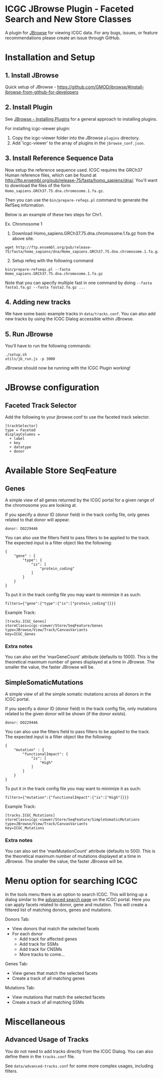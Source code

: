 # ICGC JBrowse Plugin - Faceted Search and New Store Classes
A plugin for [JBrowse](https://jbrowse.org/) for viewing ICGC data. For any bugs, issues, or feature recommendations please create an issue through GitHub.

# Installation and Setup
## 1. Install JBrowse
Quick setup of JBrowse - https://github.com/GMOD/jbrowse/#install-jbrowse-from-github-for-developers

## 2. Install Plugin
See [JBrowse - Installing Plugins](https://jbrowse.org/docs/plugins.html) for a general approach to installing plugins.

For installing icgc-viewer plugin:
1) Copy the icgc-viewer folder into the JBrowse `plugins` directory.
2) Add 'icgc-viewer' to the array of plugins in the `jbrowse_conf.json`.

## 3. Install Reference Sequence Data
Now setup the reference sequence used. ICGC requires the GRCh37 Human reference files, which can be found at http://ftp.ensembl.org/pub/release-75/fasta/homo_sapiens/dna/. You'll want to download the files of the form `Homo_sapiens.GRCh37.75.dna.chromosome.1.fa.gz`.

Then you can use the `bin/prepare-refeqs.pl` command to generate the RefSeq information.

Below is an example of these two steps for Chr1.

Ex. Chromosome 1
1. Download Homo_sapiens.GRCh37.75.dna.chromosome.1.fa.gz from the above site.
```
wget http://ftp.ensembl.org/pub/release-75/fasta/homo_sapiens/dna/Homo_sapiens.GRCh37.75.dna.chromosome.1.fa.gz
```
2. Setup refeq with the following command
```
bin/prepare-refseqs.pl --fasta Homo_sapiens.GRCh37.75.dna.chromosome.1.fa.gz
```
Note that you can specify multiple fast in one command by doing `--fasta fasta1.fa.gz --fasta fasta2.fa.gz ...`

## 4. Adding new tracks
We have some basic example tracks in `data/tracks.conf`. You can also add new tracks by using the ICGC Dialog accessible within JBrowse.

## 5. Run JBrowse
You'll have to run the following commands:

```
./setup.sh
utils/jb_run.js -p 3000
```

JBrowse should now be running with the ICGC Plugin working!

# JBrowse configuration
## Faceted Track Selector
Add the following to your jbrowse.conf to use the faceted track selector.
```
[trackSelector]
type = Faceted
displayColumns =
  + label
  + key
  + datatype
  + donor
```

# Available Store SeqFeature
## Genes
A simple view of all genes returned by the ICGC portal for a given range of the chromosome you are looking at.

If you specify a donor ID (donor field) in the track config file, only genes related to that donor will appear.
```
donor: DO229446
```

You can also use the filters field to pass filters to be applied to the track. The expected input is a filter object like the following:

```
{
    "gene" : {
        "type": {
            "is": [
                "protein_coding"
            ]
        }
    }
}
```

To put it in the track config file you may want to minimize it as such:
```
filters={"gene":{"type":{"is":["protein_coding"]}}}
```

Example Track:
```
[tracks.ICGC_Genes]
storeClass=icgc-viewer/Store/SeqFeature/Genes
type=JBrowse/View/Track/CanvasVariants
key=ICGC_Genes
```

### Extra notes
You can also set the 'maxGeneCount' attribute (defaults to 1000). This is the theoretical maximum number of genes displayed at a time in JBrowse. The smaller the value, the faster JBrowse will be.

## SimpleSomaticMutations
A simple view of all the simple somatic mutations across all donors in the ICGC portal. 

If you specify a donor ID (donor field) in the track config file, only mutations related to the given donor will be shown (if the donor exists).
```
donor: DO229446
```

You can also use the filters field to pass filters to be applied to the track. The expected input is a filter object like the following:

```
{
    "mutation" : {
        "functionalImpact": {
            "is": [
                "High"
            ]
        }
    }
}
```

To put it in the track config file you may want to minimize it as such:
```
filters={"mutation":{"functionalImpact":{"is":["High"]}}}
```

Example Track:
```
[tracks.ICGC_Mutations]
storeClass=icgc-viewer/Store/SeqFeature/SimpleSomaticMutations
type=JBrowse/View/Track/CanvasVariants
key=ICGC_Mutations
```

### Extra notes
You can also set the 'maxMutationCount' attribute (defaults to 500). This is the theoretical maximum number of mutations displayed at a time in JBrowse. The smaller the value, the faster JBrowse will be.

# Menu option for searching ICGC
In the tools menu there is an option to search ICGC. This will bring up a dialog similar to the [advanced search page](https://dcc.icgc.org/search) on the ICGC portal. Here you can apply facets related to donor, gene and mutation. This will create a filtered list of matching donors, genes and mutations.

Donors Tab:
* View donors that match the selected facets
* For each donor
    * Add track for affected genes
    * Add track for SSMs
    * Add track for CNSMs
    * More tracks to come...

Genes Tab:
* View genes that match the selected facets
* Create a track of all matching genes

Mutations Tab:
* View mutations that match the selected facets
* Create a track of all matching SSMs

# Miscellaneous
## Advanced Usage of Tracks
You do not need to add tracks directly from the ICGC Dialog. You can also define them in the `tracks.conf` file.

See `data/advanced-tracks.conf` for some more complex usages, including filters.